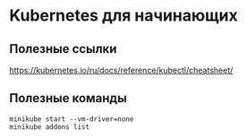 # Kubernetes для начинающих

## Полезные ссылки
https://kubernetes.io/ru/docs/reference/kubectl/cheatsheet/

## Полезные команды
```shell script
minikube start --vm-driver=none
minikube addons list
```
